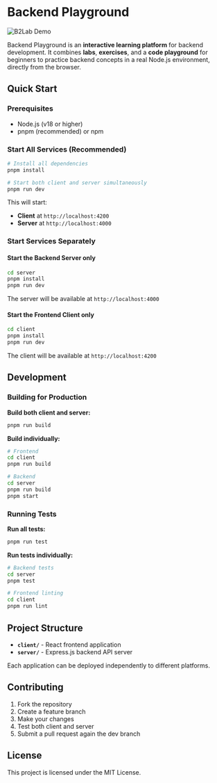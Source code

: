 # Backend Playground

  <!-- Video Demo -->
  ![B2Lab Demo](https://github.com/user-attachments/assets/37f35f74-f3f3-4e39-957b-54f5f7e6ba35)

Backend Playground is an **interactive learning platform** for backend development.
It combines **labs**, **exercises**, and a **code playground** for beginners to practice backend concepts in a real Node.js environment, directly from the browser.

## Quick Start

### Prerequisites
- Node.js (v18 or higher)
- pnpm (recommended) or npm

### Start All Services (Recommended)
```bash
# Install all dependencies
pnpm install

# Start both client and server simultaneously
pnpm run dev
```

This will start:
- **Client** at `http://localhost:4200`
- **Server** at `http://localhost:4000`

### Start Services Separately

#### Start the Backend Server only
```bash
cd server
pnpm install
pnpm run dev
```
The server will be available at `http://localhost:4000`

#### Start the Frontend Client only
```bash
cd client
pnpm install
pnpm run dev
```
The client will be available at `http://localhost:4200`


## Development

### Building for Production

**Build both client and server:**
```bash
pnpm run build
```

**Build individually:**
```bash
# Frontend
cd client
pnpm run build

# Backend
cd server
pnpm run build
pnpm start
```

### Running Tests

**Run all tests:**
```bash
pnpm run test
```

**Run tests individually:**
```bash
# Backend tests
cd server
pnpm test

# Frontend linting
cd client
pnpm run lint
```

## Project Structure

- **`client/`** - React frontend application
- **`server/`** - Express.js backend API server

Each application can be deployed independently to different platforms.

## Contributing

1. Fork the repository
2. Create a feature branch
3. Make your changes
4. Test both client and server
5. Submit a pull request again the dev branch

## License

This project is licensed under the MIT License.
